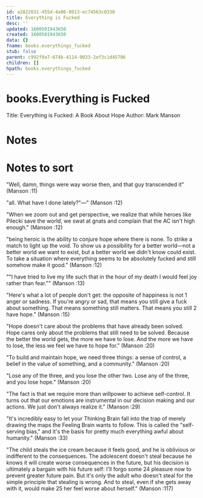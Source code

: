 ```yaml
---
id: a2822031-455d-4a06-8013-ec74563c0330
title: Everything is Fucked
desc: ''
updated: 1600501943650
created: 1600501943650
data: {}
fname: books.everythings_fucked
stub: false
parent: c992f0a7-674b-4114-9033-2ef3c1d45706
children: []
hpath: books.everythings_fucked
---
```

# books.Everything is Fucked

Title: Everything is Fucked: A Book About Hope
Author: Mark Manson

# Notes

# Notes to sort

"Well, damn, things were way worse then, and that guy transcended it" (Manson :11)

"all. What have I done lately?"—" (Manson :12)

"When we zoom out and get perspective, we realize that while heroes like Pilecki save the world, we swat at gnats and complain that the AC isn't high enough." (Manson :12)

"being heroic is the ability to conjure hope where there is none. To strike a match to light up the void. To show us a possibility for a better world—not a better world we want to exist, but a better world we didn't know could exist. To take a situation where everything seems to be absolutely fucked and still somehow make it good." (Manson :12)

""I have tried to live my life such that in the hour of my death I would feel joy rather than fear."" (Manson :13)

"Here's what a lot of people don't get: the opposite of happiness is not 1 anger or sadness. If you're angry or sad, that means you still give a fuck about something. That means something still matters. That means you still 2 have hope." (Manson :15)

"Hope doesn't care about the problems that have already been solved. Hope cares only about the problems that still need to be solved. Because the better the world gets, the more we have to lose. And the more we have to lose, the less we feel we have to hope for." (Manson :20)

"To build and maintain hope, we need three things: a sense of control, a belief in the value of something, and a community." (Manson :20)

"Lose any of the three, and you lose the other two. Lose any of the three, and you lose hope." (Manson :20)

"The fact is that we require more than willpower to achieve self-control. It turns out that our emotions are instrumental in our decision making and our actions. We just don't always realize it." (Manson :29)

"It's incredibly easy to let your Thinking Brain fall into the trap of merely drawing the maps the Feeling Brain wants to follow. This is called the "self-serving bias," and it's the basis for pretty much everything awful about humanity." (Manson :33)

"The child steals the ice cream because it feels good, and he is oblivious or indifferent to the consequences. The adolescent doesn't steal because he knows it will create worse consequences in the future, but his decision is ultimately a bargain with his future self: I'll forgo some 24 pleasure now to prevent greater future pain. But it's only the adult who doesn't steal for the simple principle that stealing is wrong. And to steal, even if she gets away with it, would make 25 her feel worse about herself." (Manson :117)
